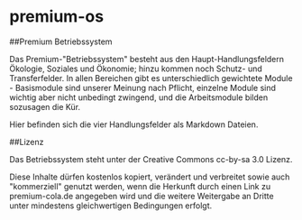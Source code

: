 premium-os
==========

##Premium Betriebssystem

Das Premium-"Betriebssystem" besteht aus den Haupt-Handlungsfeldern Ökologie, Soziales und Ökonomie; hinzu kommen noch Schutz- und Transferfelder. In allen Bereichen gibt es unterschiedlich gewichtete Module - Basismodule sind unserer Meinung nach Pflicht, einzelne Module sind wichtig aber nicht unbedingt zwingend, und die Arbeitsmodule bilden sozusagen die Kür.


Hier befinden sich die vier Handlungsfelder als Markdown Dateien. 


##Lizenz

Das Betriebssystem steht unter der Creative Commons cc-by-sa 3.0 Lizenz.


Diese Inhalte dürfen kostenlos kopiert, verändert und verbreitet sowie auch "kommerziell" genutzt werden, wenn die Herkunft durch einen Link zu premium-cola.de angegeben wird und die weitere Weitergabe an Dritte unter mindestens gleichwertigen Bedingungen erfolgt.
